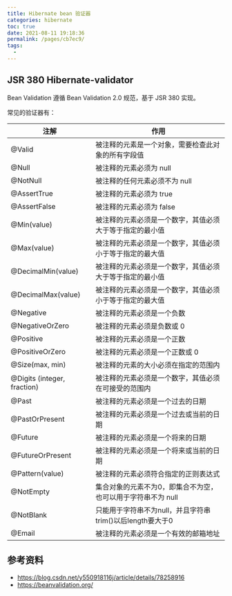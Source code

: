 ```yaml
---
title: Hibernate bean 验证器
categories: hibernate
toc: true
date: 2021-08-11 19:18:36
permalink: /pages/cb7ec9/
tags: 
  - 
---
```




## JSR 380 Hibernate-validator

Bean Validation 遵循 Bean Validation 2.0 规范，基于 JSR 380 实现。

常见的验证器有：

| 注解 | 	作用 |
| ---- | ---- |
| @Valid| 被注释的元素是一个对象，需要检查此对象的所有字段值 |
| @Null| 被注释的元素必须为 null |
| @NotNull| 被注释的任何元素必须不为 null |
| @AssertTrue| 被注释的元素必须为 true |
| @AssertFalse| 被注释的元素必须为 false |
| @Min(value)| 被注释的元素必须是一个数字，其值必须大于等于指定的最小值 |
| @Max(value)| 被注释的元素必须是一个数字，其值必须小于等于指定的最大值 |
| @DecimalMin(value)| 被注释的元素必须是一个数字，其值必须大于等于指定的最小值 |
| @DecimalMax(value)| 被注释的元素必须是一个数字，其值必须小于等于指定的最大值 |
| @Negative| 被注释的元素必须是一个负数 |
| @NegativeOrZero| 被注释的元素必须是负数或 0 |
| @Positive| 被注释的元素必须是一个正数 |
| @PositiveOrZero| 被注释的元素必须是一个正数或 0 |
| @Size(max, min)| 被注释的元素的大小必须在指定的范围内 |
| @Digits (integer, fraction)| 被注释的元素必须是一个数字，其值必须在可接受的范围内 |
| @Past| 被注释的元素必须是一个过去的日期 |
| @PastOrPresent| 被注释的元素必须是一个过去或当前的日期 |
| @Future| 被注释的元素必须是一个将来的日期 |
| @FutureOrPresent| 被注释的元素必须是一个将来或当前的日期 |
| @Pattern(value)| 被注释的元素必须符合指定的正则表达式 |
| @NotEmpty| 集合对象的元素不为0，即集合不为空，也可以用于字符串不为 null |
| @NotBlank| 只能用于字符串不为null，并且字符串trim()以后length要大于0 |
| @Email| 被注释的元素必须是一个有效的邮箱地址 |

## 参考资料

- https://blog.csdn.net/y550918116j/article/details/78258916
- https://beanvalidation.org/